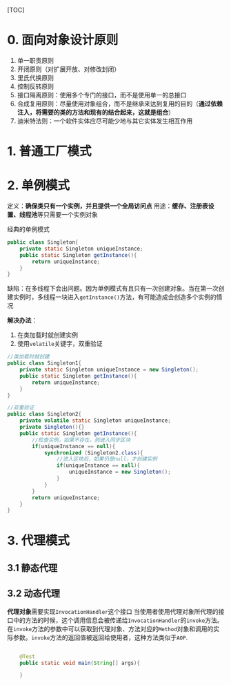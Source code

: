 [TOC]
# 0. 面向对象设计原则

1. 单一职责原则
2. 开闭原则（对扩展开放、对修改封闭）
3. 里氏代换原则
4. 控制反转原则
5. 接口隔离原则：使用多个专门的接口，而不是使用单一的总接口
6. 合成复用原则：尽量使用对象组合，而不是继承来达到复用的目的（**通过依赖注入，将需要的类的方法和现有的结合起来，这就是组合**）
7. 迪米特法则：一个软件实体应尽可能少地与其它实体发生相互作用


# 1. 普通工厂模式
# 2. 单例模式
定义：**确保类只有一个实例，并且提供一个全局访问点**
用途：**缓存、注册表设置、线程池**等只需要一个实例对象

经典的单例模式


```java
public class Singleton{
    private static Singleton uniqueInstance;
    public static Singleton getInstance(){
        return uniqueInstance;
    }
}
```
缺陷：在多线程下会出问题。因为单例模式有且只有一次创建对象。当在第一次创建实例时，多线程一块进入`getInstance()`方法，有可能造成会创造多个实例的情况

**解决办法**：
1. 在类加载时就创建实例
2. 使用`volatile`关键字，双重验证

```java
//类加载时就创建
public class Singleton1{
    private static Singleton uniqueInstance = new Singleton();
    public static Singleton getInstance(){
        return uniqueInstance;
    }
}

//双重验证
public class Singleton2{
    private volatile static Singleton uniqueInstance;
    private Singleton(){}
    public static Singleton getInstance(){
        //检查实例，如果不存在，则进入同步区块
        if(uniqueInstance == null){
            synchronized (Singleton2.class){
                //进入区块后，如果仍是null，才创建实例
                if(uniqueInstance == null){
                    uniqueInstance = new Singleton();
                }
            }
        }
        return uniqueInstance;
    }
}
```

# 3. 代理模式
## 3.1 静态代理
## 3.2 动态代理

**代理对象**需要实现`InvocationHandler`这个接口
当使用者使用代理对象所代理的接口中的方法的时候，这个调用信息会被传递给`InvocationHandler`的`invoke`方法。在`invoke`方法的参数中可以获取到代理对象、方法对应的`Method`对象和调用的实际参数。`invoke`方法的返回值被返回给使用者，这种方法类似于`AOP`.
```java

    @Test
    public static void main(String[] args){

    }
```